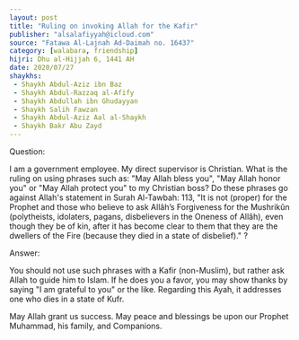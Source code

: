 ```yaml
---
layout: post
title: "Ruling on invoking Allah for the Kafir"
publisher: "alsalafiyyah@icloud.com"
source: "Fatawa Al-Lajnah Ad-Daimah no. 16437"
category: [walabara, friendship]
hijri: Dhu al-Hijjah 6, 1441 AH
date: 2020/07/27
shaykhs: 
 - Shaykh Abdul-Aziz ibn Baz
 - Shaykh Abdul-Razzaq al-Afify
 - Shaykh Abdullah ibn Ghudayyan
 - Shaykh Salih Fawzan
 - Shaykh Abdul-Aziz Aal al-Shaykh
 - Shaykh Bakr Abu Zayd
---
```


Question: 

I am a government employee. My direct supervisor is Christian. What is the ruling on using phrases such as: "May Allah bless you", "May Allah honor you" or "May Allah protect you" to my Christian boss? Do these phrases go against Allah's statement in Surah Al-Tawbah: 113, "It is not (proper) for the Prophet and those who believe to ask Allâh’s Forgiveness for the Mushrikûn (polytheists, idolaters, pagans, disbelievers in the Oneness of Allâh), even though they be of kin, after it has become clear to them that they are the dwellers of the Fire (because they died in a state of disbelief)." ?

Answer:

You should not use such phrases with a Kafir (non-Muslim), but rather ask Allah to guide him to Islam. If he does you a favor, you may show thanks by saying "I am grateful to you" or the like. Regarding this Ayah, it addresses one who dies in a state of Kufr.

May Allah grant us success. May peace and blessings be upon our Prophet Muhammad, his family, and Companions.

